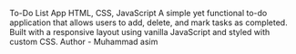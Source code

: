 To-Do List App
HTML, CSS, JavaScript
A simple yet functional to-do application that allows users to add, delete, and mark tasks as completed. Built with a responsive layout using vanilla JavaScript and styled with custom CSS.
Author - Muhammad asim
